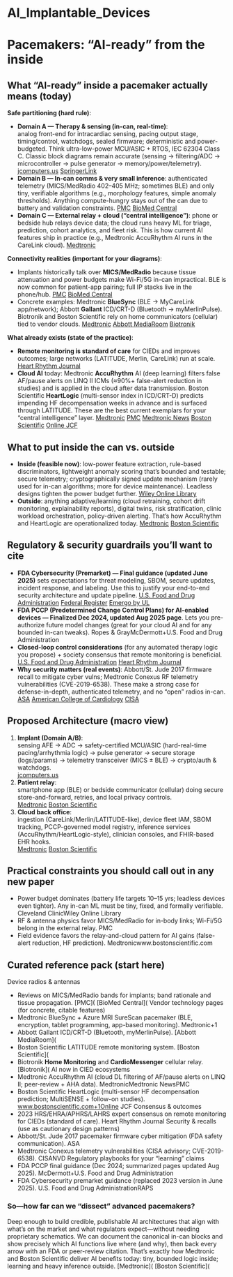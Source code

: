 # AI_Implantable_Devices

# Pacemakers: “AI-ready” from the inside 


## What “AI-ready” inside a pacemaker actually means (today)

**Safe partitioning (hard rule)**:

* **Domain A — Therapy & sensing (in-can, real-time)**: <br> analog front-end for intracardiac sensing, pacing output stage, timing/control, watchdogs, sealed firmware; deterministic and power-budgeted. Think ultra-low-power MCU/ASIC + RTOS, IEC 62304 Class C. Classic block diagrams remain accurate (sensing → filtering/ADC → microcontroller → pulse generator → memory/power/telemetry). [jcomputers.us](https://www.jcomputers.us/vol3/jcp0308-06.pdf?utm_source=chatgpt.com)    [SpringerLink](https://link.springer.com/content/pdf/10.1007/978-1-4757-5683-8_1.pdf?pdf=inline+link&utm_source=chatgpt.com)
* **Domain B — In-can comms & very small inference**: authenticated telemetry (MICS/MedRadio 402–405 MHz; sometimes BLE) and only tiny, verifiable algorithms (e.g., morphology features, simple anomaly thresholds). Anything compute-hungry stays out of the can due to battery and validation constraints. [PMC](https://pmc.ncbi.nlm.nih.gov/articles/PMC10385670/?utm_source=chatgpt.com) [BioMed Central](https://biomedical-engineering-online.biomedcentral.com/articles/10.1186/s12938-024-01277-1?utm_source=chatgpt.com)
* **Domain C — External relay + cloud (“central intelligence”)**: phone or bedside hub relays device data; the cloud runs heavy ML for triage, prediction, cohort analytics, and fleet risk. This is how current AI features ship in practice (e.g., Medtronic AccuRhythm AI runs in the CareLink cloud). [Medtronic](https://www.medtronic.com/en-us/healthcare-professionals/products/cardiac-rhythm/technologies/accurhythm-ai-algorithms.html?utm_source=chatgpt.com)

**Connectivity realities (important for your diagrams)**:
* Implants historically talk over **MICS/MedRadio** because tissue attenuation and power budgets make Wi-Fi/5G in-can impractical. BLE is now common for patient-app pairing; full IP stacks live in the phone/hub. [PMC](https://pmc.ncbi.nlm.nih.gov/articles/PMC10385670/?utm_source=chatgpt.com)  [BioMed Central](https://abbott.mediaroom.com/2020-07-06-Abbott-Receives-FDA-Approval-for-New-Heart-Rhythm-Devices-Featuring-Bluetooth-Connectivity-and-Continuous-Remote-Monitoring?utm_source=chatgpt.com)
* Concrete examples: Medtronic **BlueSync** (BLE → MyCareLink app/network); Abbott **Gallant** ICD/CRT-D (Bluetooth → myMerlinPulse). Biotronik and Boston Scientific rely on home communicators (cellular) tied to vendor clouds. [Medtronic](https://www.medtronic.com/en-us/healthcare-professionals/products/cardiac-rhythm/technologies/bluesync-technology.html?utm_source=chatgpt.com)   [Abbott MediaRoom](https://www.medtronic.com/en-us/healthcare-professionals/products/cardiac-rhythm/technologies/bluesync-technology.html?utm_source=chatgpt.com)  [Biotronik](https://www.biotronik.com/en-us/products/cardiac-rhythm-management/remote-patient-monitoring-systems/biotronik-home-monitoring?utm_source=chatgpt.com)

**What already exists (state of the practice)**:
* **Remote monitoring is standard of care** for CIEDs and improves outcomes; large networks (LATITUDE, Merlin, CareLink) run at scale. [Heart Rhythm Journal](https://www.heartrhythmjournal.com/article/S1547-5271%2823%2902011-8/fulltext?utm_source=chatgpt.com)
* **Cloud AI** today: Medtronic **AccuRhythm** AI (deep learning) filters false AF/pause alerts on LINQ II ICMs (≈90%+ false-alert reduction in studies) and is applied in the cloud after data transmission. Boston Scientific **HeartLogic** (multi-sensor index in ICD/CRT-D) predicts impending HF decompensation weeks in advance and is surfaced through LATITUDE. These are the best current exemplars for your “central intelligence” layer.
 [Medtronic](https://www.medtronic.com/en-us/healthcare-professionals/products/cardiac-rhythm/technologies/accurhythm-ai-algorithms.html?utm_source=chatgpt.com)    [PMC](https://pmc.ncbi.nlm.nih.gov/articles/PMC12006446/?utm_source=chatgpt.com)     [Medtronic News](https://news.medtronic.com/New-data-demonstrates-Medtronic-LINQ-II-insertable-cardiac-monitors-and-AccuRhythm-AI-algorithm-further-reduce-false-alerts?utm_source=chatgpt.com)    [Boston Scientific](https://www.bostonscientific.com/en-US/medical-specialties/electrophysiology/heartlogic-heart-failure-diagnostic.html?utm_source=chatgpt.com)  [Online JCF](https://onlinejcf.com/article/S1071-9164%2823%2900868-0/pdf?utm_source=chatgpt.com)

## What to put inside the can vs. outside
* **Inside (feasible now)**: low-power feature extraction, rule-based discriminators, lightweight anomaly scoring that’s bounded and testable; secure telemetry; cryptographically signed update mechanism (rarely used for in-can algorithms; more for device maintenance). Leadless designs tighten the power budget further. [Wiley Online Library](https://onlinelibrary.wiley.com/doi/abs/10.1002/adhm.202100614?utm_source=chatgpt.com)
* **Outside**: anything adaptive/learning (cloud retraining, cohort drift monitoring, explainability reports), digital twins, risk stratification, clinic workload orchestration, policy-driven alerting. That’s how AccuRhythm and HeartLogic are operationalized today. [Medtronic](https://www.medtronic.com/en-us/healthcare-professionals/products/cardiac-rhythm/technologies/accurhythm-ai-algorithms.html?utm_source=chatgpt.com)  [Boston Scientific](https://www.bostonscientific.com/en-US/medical-specialties/electrophysiology/heartlogic-heart-failure-diagnostic.html?utm_source=chatgpt.com)

## Regulatory & security guardrails you’ll want to cite
* **FDA Cybersecurity (Premarket) — Final guidance (updated June 2025)** sets expectations for threat modeling, SBOM, secure updates, incident response, and labeling. Use this to justify your end-to-end security architecture and update pipeline. [U.S. Food and Drug Administration](https://www.fda.gov/regulatory-information/search-fda-guidance-documents/cybersecurity-medical-devices-quality-system-considerations-and-content-premarket-submissions?utm_source=chatgpt.com)   [Federal Register](https://www.federalregister.gov/documents/2025/06/27/2025-11669/cybersecurity-in-medical-devices-quality-system-considerations-and-content-of-premarket-submissions?utm_source=chatgpt.com)    [Emergo by UL](https://www.emergobyul.com/news/fda-releases-final-guidance-medical-device-cybersecurity?utm_source=chatgpt.com)
* **FDA PCCP (Predetermined Change Control Plans) for AI-enabled devices — Finalized Dec 2024, updated Aug 2025 page**. Lets you pre-authorize future model changes (great for your cloud AI and for any bounded in-can tweaks). Ropes & GrayMcDermott+U.S. Food and Drug Administration
* **Closed-loop control considerations** (for any automated therapy logic you propose) + society consensus that remote monitoring is beneficial. [U.S. Food and Drug Administration](https://www.fda.gov/medical-devices/guidance-documents-medical-devices-and-radiation-emitting-products/recent-final-medical-device-guidance-documents?utm_source=chatgpt.com)     [Heart Rhythm Journal](https://www.heartrhythmjournal.com/article/S1547-5271%2823%2902011-8/fulltext?utm_source=chatgpt.com)
* **Why security matters (real events)**: Abbott/St. Jude 2017 firmware recall to mitigate cyber vulns; Medtronic Conexus RF telemetry vulnerabilities (CVE-2019-6538). These make a strong case for defense-in-depth, authenticated telemetry, and no “open” radios in-can. [ASA](https://www.asahq.org/advocacy-and-asapac/fda-and-washington-alerts/fda-alerts/2017/08/implantable-cardiac-pacemakers-by-abbott-firmware-update-cybersecurity-vulnerabilities?utm_source=chatgpt.com)   [American College of Cardiology](https://www.acc.org/Latest-in-Cardiology/Articles/2017/08/31/12/13/FDA-Approves-Firmware-Addressing-Cybersecurity-Vulnerabilities-in-Abbott-Implantable-Pacemakers?utm_source=chatgpt.com)  [CISA](https://www.cisa.gov/news-events/ics-medical-advisories/icsma-19-080-01?utm_source=chatgpt.com)

## Proposed Architecture (macro view)
1. **Implant (Domain A/B)**:
<br> sensing AFE → ADC → safety-certified MCU/ASIC (hard-real-time pacing/arrhythmia logic) → pulse generator → secure storage (logs/params) → telemetry transceiver (MICS ± BLE) → crypto/auth & watchdogs. </br> [jcomputers.us](https://www.jcomputers.us/vol3/jcp0308-06.pdf?utm_source=chatgpt.com)
2. **Patient relay**:
<br> smartphone app (BLE) or bedside communicator (cellular) doing secure store-and-forward, retries, and local privacy controls. </br> [Medtronic](https://www.medtronic.com/en-us/healthcare-professionals/products/cardiac-rhythm/technologies/bluesync-technology.html?utm_source=chatgpt.com)       [Boston Scientific](https://www.bostonscientific.com/en-US/patients-caregivers/treatments-conditions/remote-monitoring-system.html?utm_source=chatgpt.com)
3. **Cloud back office**:
<br> ingestion (CareLink/Merlin/LATITUDE-like), device fleet IAM, SBOM tracking, PCCP-governed model registry, inference services (AccuRhythm/HeartLogic-style), clinician consoles, and FHIR-based EHR hooks. </br> [Medtronic](https://www.medtronic.com/en-us/healthcare-professionals/products/cardiac-rhythm/technologies/accurhythm-ai-algorithms.html?utm_source=chatgpt.com) [Boston Scientific](https://www.bostonscientific.com/en-US/medical-specialties/electrophysiology/heartlogic-heart-failure-diagnostic.html?utm_source=chatgpt.com)

## Practical constraints you should call out in any new paper
* Power budget dominates (battery life targets 10–15 yrs; leadless devices even tighter). Any in-can ML must be tiny, fixed, and formally verifiable. Cleveland ClinicWiley Online Library
* RF & antenna physics favor MICS/MedRadio for in-body links; Wi-Fi/5G belong in the external relay. PMC
* Field evidence favors the relay-and-cloud pattern for AI gains (false-alert reduction, HF prediction). Medtronicwww.bostonscientific.com

## Curated reference pack (start here)

Device radios & antennas
* Reviews on MICS/MedRadio bands for implants; band rationale and tissue propagation. [PMC](   [BioMed Central](
Vendor technology pages (for concrete, citable features)
* Medtronic BlueSync + Azure MRI SureScan pacemaker (BLE, encryption, tablet programming, app-based monitoring). Medtronic+1
* Abbott Gallant ICD/CRT-D (Bluetooth, myMerlinPulse). [Abbott MediaRoom](
* Boston Scientific LATITUDE remote monitoring system. [Boston Scientific](
* Biotronik **Home Monitoring** and **CardioMessenger** cellular relay. [Biotronik](
AI now in CIED ecosystems
* Medtronic AccuRhythm AI (cloud DL filtering of AF/pause alerts on LINQ II; peer-review + AHA data). MedtronicMedtronic NewsPMC
* Boston Scientific HeartLogic (multi-sensor HF decompensation prediction; MultiSENSE + follow-on studies). www.bostonscientific.com+1Online JCF
Consensus & outcomes
* 2023 HRS/EHRA/APHRS/LAHRS expert consensus on remote monitoring for CIEDs (standard of care). Heart Rhythm Journal
Security & recalls (use as cautionary design patterns)
* Abbott/St. Jude 2017 pacemaker firmware cyber mitigation (FDA safety communication). ASA
* Medtronic Conexus telemetry vulnerabilities (CISA advisory; CVE-2019-6538). CISANVD
Regulatory playbooks for your “learning” claims
* FDA PCCP final guidance (Dec 2024; summarized pages updated Aug 2025). McDermott+U.S. Food and Drug Administration
* FDA Cybersecurity premarket guidance (replaced 2023 version in June 2025). U.S. Food and Drug AdministrationRAPS

### So—how far can we “dissect” advanced pacemakers?
Deep enough to build credible, publishable AI architectures that align with what’s on the market and what regulators expect—without needing proprietary schematics. We can document the canonical in-can blocks and show precisely which AI functions live where (and why), then back every arrow with an FDA or peer-review citation. That’s exactly how Medtronic and Boston Scientific deliver AI benefits today: tiny, bounded logic inside; learning and heavy inference outside. [Medtronic](     [Boston Scientific](
